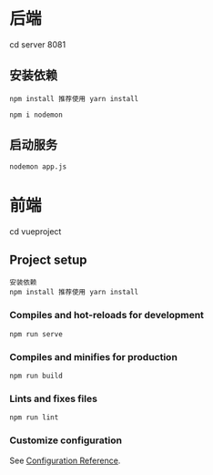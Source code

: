 # 后端
cd server 8081
## 安装依赖
```
npm install 推荐使用 yarn install

npm i nodemon
```
## 启动服务
```
nodemon app.js
```


# 前端
cd vueproject

## Project setup
```
安装依赖
npm install 推荐使用 yarn install
```

### Compiles and hot-reloads for development
```
npm run serve
```

### Compiles and minifies for production
```
npm run build
```

### Lints and fixes files
```
npm run lint
```

### Customize configuration
See [Configuration Reference](https://cli.vuejs.org/config/).
